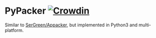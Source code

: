 # PyPacker [![Crowdin](https://badges.crowdin.net/pypacker/localized.svg)](https://crowdin.com/project/pypacker)
Similar to [SerGreen/Appacker](https://github.com/SerGreen/Appacker#readme), but implemented in Python3 and multi-platform. 
